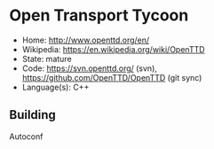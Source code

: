 # Open Transport Tycoon

- Home: http://www.openttd.org/en/
- Wikipedia: https://en.wikipedia.org/wiki/OpenTTD
- State: mature
- Code: https://svn.openttd.org/ (svn), https://github.com/OpenTTD/OpenTTD (git sync)
- Language(s): C++

## Building

Autoconf